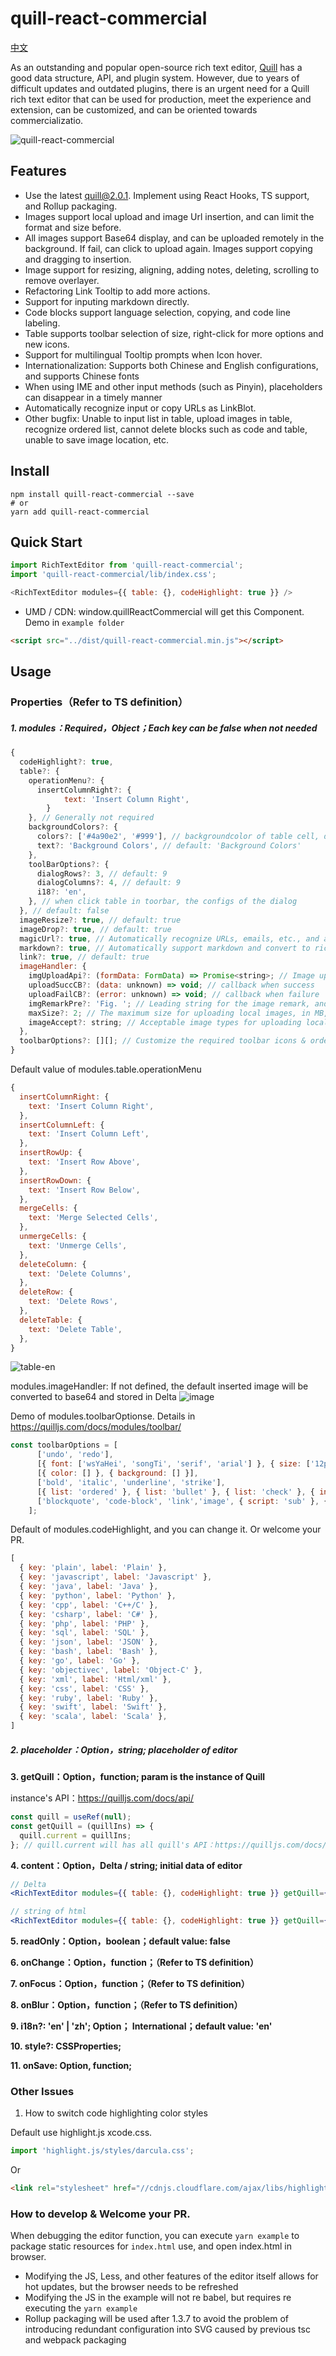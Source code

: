 # quill-react-commercial

[中文](/readme_CN.md)

As an outstanding and popular open-source rich text editor, [Quill](https://github.com/quilljs/quill) has a good data structure, API, and plugin system. However, due to years of difficult updates and outdated plugins, there is an urgent need for a Quill rich text editor that can be used for production, meet the experience and extension, can be customized, and can be oriented towards commercializatio.

![quill-react-commercial](https://cdn.jsdelivr.net/gh/ludejun/quill-react-commercial/example/images/quill-react-commercial.jpg)



## Features

- Use the latest quill@2.0.1. Implement using React Hooks, TS support, and Rollup packaging.
- Images support local upload and image Url insertion, and can limit the format and size before.
- All images support Base64 display, and can be uploaded remotely in the background. If fail, can click to upload again. Images support copying and dragging to insertion.
- Image support for resizing, aligning, adding notes, deleting, scrolling to remove overlayer.
- Refactoring Link Tooltip to add more actions.
- Support for inputing markdown directly.
- Code blocks support language selection, copying, and code line labeling.
- Table supports toolbar selection of size, right-click for more options and new icons.
- Support for multilingual Tooltip prompts when Icon hover.
- Internationalization: Supports both Chinese and English configurations, and supports Chinese fonts
- When using IME and other input methods (such as Pinyin), placeholders can disappear in a timely manner
- Automatically recognize input or copy URLs as LinkBlot.
- Other bugfix: Unable to input list in table, upload images in table, recognize ordered list, cannot delete blocks such as code and table, unable to save image location, etc.





## Install

```shell
npm install quill-react-commercial --save
# or
yarn add quill-react-commercial
```

## Quick Start
```javascript
import RichTextEditor from 'quill-react-commercial';
import 'quill-react-commercial/lib/index.css';

<RichTextEditor modules={{ table: {}, codeHighlight: true }} />
```

- UMD / CDN: window.quillReactCommercial will get this Component. Demo in `example folder`
```html
<script src="../dist/quill-react-commercial.min.js"></script>
```



## Usage

### Properties（Refer to TS definition）

##### 1. modules：Required，Object；Each key can be false when not needed

```js
{
  codeHighlight?: true,
  table?: {
    operationMenu?: {
      insertColumnRight?: {
    		text: 'Insert Column Right',
  		}
    }, // Generally not required 
    backgroundColors?: {
      colors?: ['#4a90e2', '#999'], // backgroundcolor of table cell, default: ['#dbc8ff', '#6918b4', '#4a90e2', '#999', '#fff']
      text?: 'Background Colors', // default: 'Background Colors'
    },
    toolBarOptions?: {
      dialogRows?: 3, // default: 9
      dialogColumns?: 4, // default: 9
      i18?: 'en',
    }, // when click table in toorbar, the configs of the dialog
  }, // default: false
  imageResize?: true, // default: true
  imageDrop?: true, // default: true
  magicUrl?: true, // Automatically recognize URLs, emails, etc., and add LinkBlot; default: true
  markdown?: true, // Automatically support markdown and convert to rich text; default: true
  link?: true, // default: true
  imageHandler: {
    imgUploadApi?: (formData: FormData) => Promise<string>; // Image upload API, it should return a Promise with a URL when resolve
    uploadSuccCB?: (data: unknown) => void; // callback when success
    uploadFailCB?: (error: unknown) => void; // callback when failure
    imgRemarkPre?: 'Fig. '; // Leading string for the image remark, and can be deleted
    maxSize?: 2; // The maximum size for uploading local images, in MB, defaults to 5MB
    imageAccept?: string; // Acceptable image types for uploading local images, default: 'image/png, image/gif, image/jpeg, image/bmp, image/x-icon'
  },
  toolbarOptions?: [][]; // Customize the required toolbar icons & order
}
```

Default value of modules.table.operationMenu

```js
{
  insertColumnRight: {
    text: 'Insert Column Right',
  },
  insertColumnLeft: {
    text: 'Insert Column Left',
  },
  insertRowUp: {
    text: 'Insert Row Above',
  },
  insertRowDown: {
    text: 'Insert Row Below',
  },
  mergeCells: {
    text: 'Merge Selected Cells',
  },
  unmergeCells: {
    text: 'Unmerge Cells',
  },
  deleteColumn: {
    text: 'Delete Columns',
  },
  deleteRow: {
    text: 'Delete Rows',
  },
  deleteTable: {
    text: 'Delete Table',
  },
}
```

![table-en](https://cdn.jsdelivr.net/gh/ludejun/quill-react-commercial/example/images/table-en.jpg)

modules.imageHandler: If not defined, the default inserted image will be converted to base64 and stored in Delta
![image](https://raw.githubusercontent.com/ludejun/quill-react-commercial/master/example/images/image.gif)


Demo of modules.toolbarOptionse. Details in https://quilljs.com/docs/modules/toolbar/

```javascript
const toolbarOptions = [
      ['undo', 'redo'],
      [{ font: ['wsYaHei', 'songTi', 'serif', 'arial'] }, { size: ['12px', '14px', '18px', '36px'] }],
      [{ color: [] }, { background: [] }],
      ['bold', 'italic', 'underline', 'strike'],
      [{ list: 'ordered' }, { list: 'bullet' }, { list: 'check' }, { indent: '-1' }, { indent: '+1' }, { align: [] }],
      ['blockquote', 'code-block', 'link','image', { script: 'sub' }, { script: 'super' }, 'table', 'clean'],
    ];
```

Default of modules.codeHighlight, and you can change it. Or welcome your PR.

```javascript
[
  { key: 'plain', label: 'Plain' },
  { key: 'javascript', label: 'Javascript' },
  { key: 'java', label: 'Java' },
  { key: 'python', label: 'Python' },
  { key: 'cpp', label: 'C++/C' },
  { key: 'csharp', label: 'C#' },
  { key: 'php', label: 'PHP' },
  { key: 'sql', label: 'SQL' },
  { key: 'json', label: 'JSON' },
  { key: 'bash', label: 'Bash' },
  { key: 'go', label: 'Go' },
  { key: 'objectivec', label: 'Object-C' },
  { key: 'xml', label: 'Html/xml' },
  { key: 'css', label: 'CSS' },
  { key: 'ruby', label: 'Ruby' },
  { key: 'swift', label: 'Swift' },
  { key: 'scala', label: 'Scala' },
]
```



##### 2. placeholder：Option，string; placeholder of editor

**3. getQuill：Option，function; param is the instance of Quill**

instance's API：https://quilljs.com/docs/api/

```jsx
const quill = useRef(null);
const getQuill = (quillIns) => {
  quill.current = quillIns;
}; // quill.current will has all quill's API：https://quilljs.com/docs/api/
```



**4. content：Option，Delta / string; initial data of editor**

```jsx
// Delta
<RichTextEditor modules={{ table: {}, codeHighlight: true }} getQuill={getQuill} content={JSON.parse("{\"ops\":[{\"insert\":\"Hello quill-react-commercial!\\n\"}]}")} />

// string of html
<RichTextEditor modules={{ table: {}, codeHighlight: true }} getQuill={getQuill} content={'<h1>Hello quill-react-commercial!</h1>'} />
```



**5. readOnly：Option，boolean；default value: false**

**6. onChange：Option，function；（Refer to TS definition）**

**7. onFocus：Option，function；（Refer to TS definition）**

**8. onBlur：Option，function；（Refer to TS definition）**

**9. i18n?: 'en' | 'zh'; Option； International；default value: 'en'**

**10. style?: CSSProperties;**

**11. onSave: Option, function;**


### Other Issues

1. How to switch code highlighting color styles

Default use highlight.js xcode.css. 

```javascript
import 'highlight.js/styles/darcula.css';
```

Or

```html
<link rel="stylesheet" href="//cdnjs.cloudflare.com/ajax/libs/highlight.js/10.1.2/styles/androidstudio.min.css">
```



### How to develop & Welcome your PR.

When debugging the editor function, you can execute `yarn example` to package static resources for `index.html` use, and open index.html in browser.

- Modifying the JS, Less, and other features of the editor itself allows for hot updates, but the browser needs to be refreshed
- Modifying the JS in the example will not re babel, but requires re executing the `yarn example`
- Rollup packaging will be used after 1.3.7 to avoid the problem of introducing redundant configuration into SVG caused by previous tsc and webpack packaging




